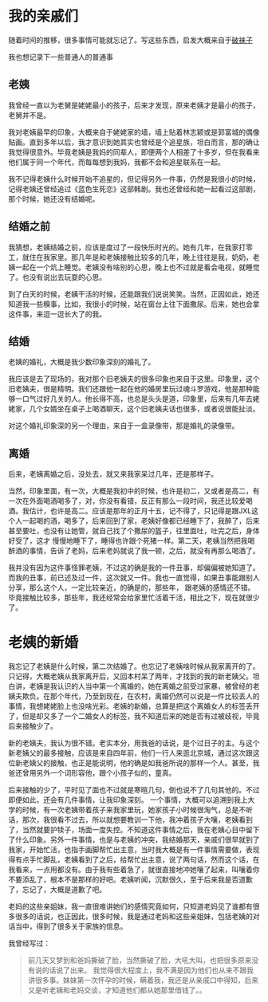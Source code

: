 


# 我的亲戚们

随着时间的推移，很多事情可能就忘记了。写这些东西，启发大概来自于[破袜子](https://pewae.com/) 

我也想记录下一些普通人的普通事


## 老姨

我曾经一直以为老舅是姥姥最小的孩子，后来才发现，原来老姨才是最小的孩子，老舅并不是。

我对老姨最早的印象，大概来自于姥姥家的墙，墙上贴着林志颖或是郭富城的偶像贴画。直到多年以后，我才意识到她其实也曾经是个追星族，坦白而言，那的确让我觉得很意外。毕竟老姨是我妈的同辈人，即便两个人相差了十多岁，但在我看来他们属于同一个年代，而每每想到我妈，我都不会和追星联系在一起。

我不记得老姨什么时候开始不追星的，但记得另外一件事，仍然是我很小的时候，记得老姨还曾经追过《蓝色生死恋》这部韩剧。我也还曾经和她一起看过这部剧，那个时候，她还没有结婚呢。

## 结婚之前

我猜想，老姨结婚之前，应该是度过了一段快乐时光的。她有几年，在我家打零工，就住在我家里。那几年是和老姨接触比较多的几年，晚上往往是我，奶奶，老姨一起在一个炕上睡觉。老姨没有啥别的心思，晚上也不过就是看会电视，就睡觉了。也没有说出去玩耍的心思。

到了白天的时候，老姨干活的时候，还能跟我们说说笑笑。当然，正因如此，她还知道我一些糗事，比如，我很小的时候，站在窗台上往下面撒尿。后来，她也会拿这件事，来逗一逗长大了的我。


## 结婚

老姨的婚礼，大概是我少数印象深刻的婚礼了。

我应该是去了现场的，我对那个旧老姨夫的很多印象也来自于这里。印象里，这个旧老姨夫，很是精明。我们还跟他一起在他的婚房里玩过魂斗罗游戏，他是那种能够一口气过好几关的人。他长得不高，也总是头头是道，印象里，后来有几年去姥姥家，几个女婿坐在桌子上喝酒聊天，这个旧老姨夫话也很多，或者说很能扯淡。

对这个婚礼印象深的另一个理由，来自于一盒录像带，那是婚礼的录像带。



## 离婚

后来，老姨离婚之后，没处去，就又来我家呆过几年，还是那样子。

当然，印象里面，有一次，大概是我初中的时候，也许是初二，又或者是高二，有一次在外面喝酒喝多了，对，你没有看错，反正有那么一段时间，我还比较爱喝酒。我估计，也许是高二。应该是那年的正月十五，记不得了，只记得是跟JXL这个人一起喝的酒，喝多了，后来回到了家，老姨好像都已经睡下了，我醉了，后来甚至要吐，也没有让她管，就自己找了个撒尿的盔子，往里面吐，吐完之后，身体好受了，这才
慢慢地睡下了，睡得也许跟个死猪一样。第二天，老姨当然把我喝醉酒的事情，告诉了老妈，后来老妈就说了我一顿，之后，就没有再那么喝酒了。

我并没有因为这件事怪罪老姨，不过这的确是我的一件丑事，却偏偏被她知道了。而我的丑事，前已述及过一件，这次就又一件。我也一直觉得，如果丑事能跟别人分享，那么这个人，一定比较亲近，的确是的，那些年， 跟老姨的感情还不错。毕竟接触比较多，那些年，我还经常会给家里忙活着干活，相比之下，现在就很少了。



# 老姨的新婚

我忘记了老姨是什么时候，第二次结婚了。也忘记了老姨啥时候从我家离开的了。只记得，大概老姨从我家离开后，又回本村呆了两年，才找到的我的新老姨父。坦白讲，老姨是我认识的人当中第一个离婚的，她在离婚之前受过家暴，被曾经的老姨夫欺负。在那个年代，乃至到现在，在农村，离婚仍然可以说是一件比较丢人的事情，我想姥姥脸上也没啥光彩。老姨的新婚，总算是把这个离婚女人的标签丢开了，但是却又多了一个二婚女人的标签，我不知道后来的她是否有过被歧视，毕竟后来接触少了。

新的老姨夫，我认为很不错。老实本分，用我爸的话说，是个过日子的主。与这个新老姨父的最多接触，应该是来自四年前，他们一行人来逛北京城，通过这次跟这位新老姨父的接触，也正是能说明，他的确是如我爸所说的那样一个人。甚至，我爸还曾用另外一个词形容他，跟个小孩子似的，童真。





后来接触的少了，平时见了面也不过就是寒暄几句，倒也说不了几句其他的。不过即便如此，还会有几件事情，让我印象深刻。
一个事情，大概可以追溯到我上大学的时候，有一次老姨带着孩子来我家里玩，她家孩子小时候很淘气，总是不听话，那次，我很看不过去，所以就想要教训一下他，我冲着孩子大嚷，老姨看到了，当然就要护犊子，场面一度失控。不知道这件事情之后，我在老姨心目中留下了什么印象。另外一件事情，也是与老姨的冲突，我结婚那天，亲戚们很早就到了我家，开始忙活，也指手画脚帮忙出主意，当时我大概是有一件事情需要做，表现得有点手忙脚乱，老姨看到了之后，给帮忙出主意，说了两句话，然而这个话，在我看来，一点用都没有。由于我有些着急了，就很直接地冲她嚷了起来，叫嚷着你不要添乱了，根本不是那样的好吧。老姨听闻，沉默很久，至于后来我是否道歉了，忘记了，大概是道歉了吧。


老妈的这些亲姐妹，我一直很难讲她们的感情究竟如何，只知道老妈见了谁都有很多很多的话说，也正因此，很多时候，我是通过老妈和这些亲姐妹，包括老姨的对话当中，得到了很多关于家族的信息。

我曾经写过：

>前几天又梦到和爸妈撕破了脸，当然撕破了脸，大吼大叫，也把很多原来没有说的话说了出来。
我觉得很大程度上，我不满是因为他们也从来不跟我讲很多事。妹妹第一次怀孕的时候，瞒着我，我还是从亲戚口中得知，后来又是听老姨和老妈交谈，才知道他们都从她那里借钱了。。





